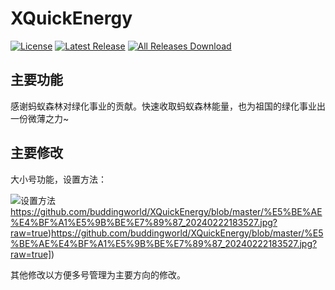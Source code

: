 # XQuickEnergy

[![License](https://img.shields.io/github/license/constanline/XQuickEnergy.svg)](LICENSE)
[![Latest Release](https://img.shields.io/github/release/constanline/XQuickEnergy.svg)](../../releases)
[![All Releases Download](https://img.shields.io/github/downloads/constanline/XQuickEnergy/total.svg)](../../releases)

## 主要功能
感谢蚂蚁森林对绿化事业的贡献。快速收取蚂蚁森林能量，也为祖国的绿化事业出一份微薄之力~

## 主要修改

大小号功能，设置方法：

![设置方法]([[./pictures/image.png](https://github.com/buddingworld/XQuickEnergy/blob/master/%E5%BE%AE%E4%BF%A1%E5%9B%BE%E7%89%87_20240222183527.jpg?raw=true)https://github.com/buddingworld/XQuickEnergy/blob/master/%E5%BE%AE%E4%BF%A1%E5%9B%BE%E7%89%87_20240222183527.jpg?raw=true)https://github.com/buddingworld/XQuickEnergy/blob/master/%E5%BE%AE%E4%BF%A1%E5%9B%BE%E7%89%87_20240222183527.jpg?raw=true)https://github.com/buddingworld/XQuickEnergy/blob/master/%E5%BE%AE%E4%BF%A1%E5%9B%BE%E7%89%87_20240222183527.jpg?raw=true])


其他修改以方便多号管理为主要方向的修改。

